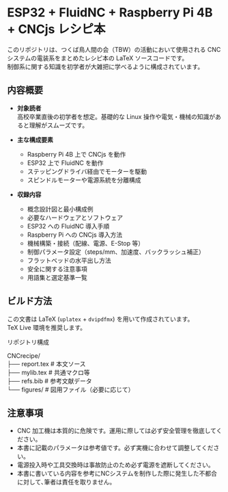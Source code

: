 # ESP32 + FluidNC + Raspberry Pi 4B + CNCjs レシピ本

このリポジトリは、つくば鳥人間の会（TBW）の活動において使用される CNC システムの電装系をまとめたレシピ本の LaTeX ソースコードです。  
制御系に関する知識を初学者が大雑把に学べるように構成されています。

## 内容概要

- **対象読者**  
  高校卒業直後の初学者を想定。基礎的な Linux 操作や電気・機械の知識があると理解がスムーズです。

- **主な構成要素**
  - Raspberry Pi 4B 上で CNCjs を動作
  - ESP32 上で FluidNC を動作
  - ステッピングドライバ経由でモーターを駆動
  - スピンドルモーターや電源系統を分離構成

- **収録内容**
  - 概念設計図と最小構成例
  - 必要なハードウェアとソフトウェア
  - ESP32 への FluidNC 導入手順
  - Raspberry Pi への CNCjs 導入方法
  - 機械構築・接続（配線、電源、E-Stop 等）
  - 制御パラメータ設定（steps/mm、加速度、バックラッシュ補正）
  - フラットベッドの水平出し方法
  - 安全に関する注意事項
  - 用語集と選定基準一覧

## ビルド方法

この文書は LaTeX (`uplatex` + `dvipdfmx`) を用いて作成されています。  
TeX Live 環境を推奨します。

リポジトリ構成

CNCrecipe/  
├── report.tex     # 本文ソース  
├── mylib.tex      # 共通マクロ等  
├── refs.bib       # 参考文献データ  
└── figures/       # 図用ファイル（必要に応じて）  

## 注意事項

 - CNC 加工機は本質的に危険です。運用に際しては必ず安全管理を徹底してください。
 - 本書に記載のパラメータは参考値です。必ず実機に合わせて調整してください。
 - 電源投入時や工具交換時は事故防止のため必ず電源を遮断してください。
 - 本書に書いている内容を参考にNCシステムを制作した際に発生した不都合に対して､筆者は責任を取りません｡
